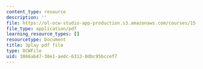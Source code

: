 ```yaml
---
content_type: resource
description: ''
file: https://ol-ocw-studio-app-production.s3.amazonaws.com/courses/15-879-research-seminar-in-system-dynamics-spring-2014/3866ab4738e1aedc63138dbc95bccef7_pPqI5LbC96Y.pdf
file_type: application/pdf
learning_resource_types: []
resourcetype: Document
title: 3play pdf file
type: OCWFile
uid: 3866ab47-38e1-aedc-6313-8dbc95bccef7
---
```

